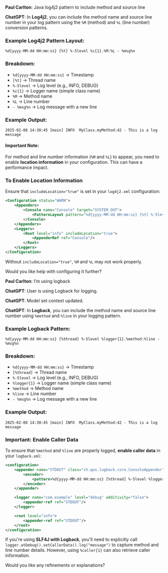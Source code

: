 **Paul Carlton**: Java log4j2 pattern to include method and source line

**ChatGPT**: In **Log4j2**, you can include the method name and source line number in your log pattern using the `%M` (method) and `%L` (line number) conversion patterns.  

### Example Log4j2 Pattern Layout:
```properties
%d{yyyy-MM-dd HH:mm:ss} [%t] %-5level %c{1}.%M:%L - %msg%n
```

### Breakdown:
- `%d{yyyy-MM-dd HH:mm:ss}` → Timestamp
- `[%t]` → Thread name
- `%-5level` → Log level (e.g., INFO, DEBUG)
- `%c{1}` → Logger name (simple class name)
- `%M` → Method name
- `%L` → Line number
- `- %msg%n` → Log message with a new line

### Example Output:
```
2025-02-08 14:30:45 [main] INFO  MyClass.myMethod:42 - This is a log message
```

#### **Important Note**:  
For method and line number information (`%M` and `%L`) to appear, you need to enable **location information** in your configuration. This can have a performance impact.

### **To Enable Location Information**  
Ensure that `includeLocation="true"` is set in your `log4j2.xml` configuration:

```xml
<Configuration status="WARN">
    <Appenders>
        <Console name="Console" target="SYSTEM_OUT">
            <PatternLayout pattern="%d{yyyy-MM-dd HH:mm:ss} [%t] %-5level %c{1}.%M:%L - %msg%n"/>
        </Console>
    </Appenders>
    <Loggers>
        <Root level="info" includeLocation="true">
            <AppenderRef ref="Console"/>
        </Root>
    </Loggers>
</Configuration>
```

Without `includeLocation="true"`, `%M` and `%L` may not work properly.

Would you like help with configuring it further?

**Paul Carlton**: I’m using logback

**ChatGPT**: User is using Logback for logging.

**ChatGPT**: Model set context updated.

**ChatGPT**: In **Logback**, you can include the method name and source line number using `%method` and `%line` in your logging pattern.

### **Example Logback Pattern:**
```properties
%d{yyyy-MM-dd HH:mm:ss} [%thread] %-5level %logger{1}.%method:%line - %msg%n
```

### **Breakdown:**
- `%d{yyyy-MM-dd HH:mm:ss}` → Timestamp
- `[%thread]` → Thread name
- `%-5level` → Log level (e.g., INFO, DEBUG)
- `%logger{1}` → Logger name (simple class name)
- `%method` → Method name
- `%line` → Line number
- `- %msg%n` → Log message with a new line

### **Example Output:**
```
2025-02-08 14:30:45 [main] INFO  MyClass.myMethod:42 - This is a log message
```

### **Important: Enable Caller Data**
To ensure that `%method` and `%line` are properly logged, **enable caller data** in your `logback.xml`:

```xml
<configuration>
    <appender name="STDOUT" class="ch.qos.logback.core.ConsoleAppender">
        <encoder>
            <pattern>%d{yyyy-MM-dd HH:mm:ss} [%thread] %-5level %logger{1}.%method:%line - %msg%n</pattern>
        </encoder>
    </appender>

    <logger name="com.example" level="debug" additivity="false">
        <appender-ref ref="STDOUT"/>
    </logger>

    <root level="info">
        <appender-ref ref="STDOUT"/>
    </root>
</configuration>
```

If you're using **SLF4J with Logback**, you'll need to explicitly call `logger.atDebug().setCallerData().log("message")` to capture method and line number details. However, using `%caller{1}` can also retrieve caller information.

Would you like any refinements or explanations?


